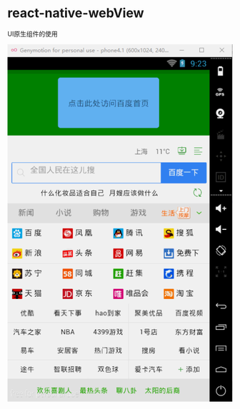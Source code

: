 # react-native-webView
UI原生组件的使用

![Alt text](https://github.com/DyncKathline/react-native-webView/blob/master/screenshots/%E6%95%88%E6%9E%9C%E5%9B%BE.gif)
